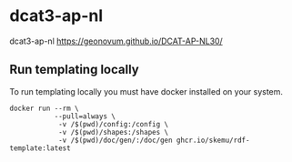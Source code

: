 # dcat3-ap-nl
dcat3-ap-nl https://geonovum.github.io/DCAT-AP-NL30/

## Run templating locally

To run templating locally you must have docker installed on your system.

```shell
docker run --rm \
           --pull=always \
            -v /$(pwd)/config:/config \
            -v /$(pwd)/shapes:/shapes \
            -v /$(pwd)/doc/gen/:/doc/gen ghcr.io/skemu/rdf-template:latest
```

